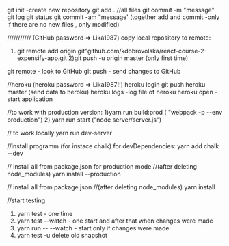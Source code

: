 git init -create new repository
git add .       //all files
git commit -m "message"
git log
git status 
git commit -am "message' (together add and commit -only if there are no new files , only modified)

/////////// (GitHub password => Lika1987)
copy local repository to remote:
1) git remote add origin  git"github.com/kdobrovolska/react-course-2-expensify-app.git
2)git push -u origin master  (only first time)

git remote  - look to GitHub
git push  - send changes to GitHub

//heroku (heroku password => Lika1987!!)
heroku login 
git push heroku master    (send data to heroku)
heroku logs     -log file of heroku
heroku open     - start application


//to work with production version:
1)yarn run build:prod       ( "webpack -p --env production")
2) yarn run start           ("node server/server.js")

// to work locally
yarn run dev-server

//install programm (for instace chalk) for devDependencies:
yarn add chalk --dev

// install all from package.json for production mode 
//(after deleting node_modules)
yarn install --production

// install all from package.json 
//(after deleting node_modules)
yarn install

//start testing
1) yarn test   - one time
2) yarn test --watch    - one start and after that when changes were made
3) yarn run -- --watch - start only if changes were made
4) yarn test -u      delete old snapshot